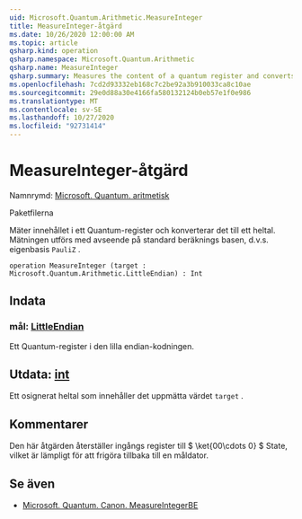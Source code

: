 ```yaml
---
uid: Microsoft.Quantum.Arithmetic.MeasureInteger
title: MeasureInteger-åtgärd
ms.date: 10/26/2020 12:00:00 AM
ms.topic: article
qsharp.kind: operation
qsharp.namespace: Microsoft.Quantum.Arithmetic
qsharp.name: MeasureInteger
qsharp.summary: Measures the content of a quantum register and converts it to an integer. The measurement is performed with respect to the standard computational basis, i.e., the eigenbasis of `PauliZ`.
ms.openlocfilehash: 7cd2d93332eb168c7c2be92a3b910033ca8c10ae
ms.sourcegitcommit: 29e0d88a30e4166fa580132124b0eb57e1f0e986
ms.translationtype: MT
ms.contentlocale: sv-SE
ms.lasthandoff: 10/27/2020
ms.locfileid: "92731414"
---
```

# <a name="measureinteger-operation"></a>MeasureInteger-åtgärd

Namnrymd: [Microsoft. Quantum. aritmetisk](xref:Microsoft.Quantum.Arithmetic)

Paketfilerna [](https://nuget.org/packages/)


Mäter innehållet i ett Quantum-register och konverterar det till ett heltal. Mätningen utförs med avseende på standard beräknings basen, d.v.s. eigenbasis `PauliZ` .

```qsharp
operation MeasureInteger (target : Microsoft.Quantum.Arithmetic.LittleEndian) : Int
```


## <a name="input"></a>Indata

### <a name="target--littleendian"></a>mål: [LittleEndian](xref:Microsoft.Quantum.Arithmetic.LittleEndian)

Ett Quantum-register i den lilla endian-kodningen.



## <a name="output--int"></a>Utdata: [int](xref:microsoft.quantum.lang-ref.int)

Ett osignerat heltal som innehåller det uppmätta värdet `target` .

## <a name="remarks"></a>Kommentarer

Den här åtgärden återställer ingångs register till $ \ket{00\cdots 0} $ State, vilket är lämpligt för att frigöra tillbaka till en måldator.

## <a name="see-also"></a>Se även

- [Microsoft. Quantum. Canon. MeasureIntegerBE](xref:Microsoft.Quantum.Canon.MeasureIntegerBE)